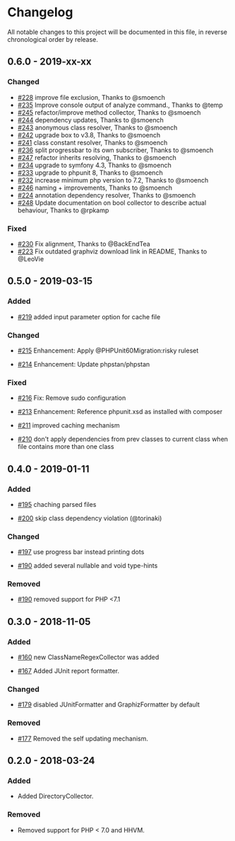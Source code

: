 # Changelog

All notable changes to this project will be documented in this file, in reverse chronological order by release.

## 0.6.0 - 2019-xx-xx

### Changed

- [#228](https://github.com/sensiolabs-de/deptrac/pull/228) improve file exclusion, Thanks to @smoench
- [#235](https://github.com/sensiolabs-de/deptrac/pull/235) Improve console output of analyze command., Thanks to @temp
- [#245](https://github.com/sensiolabs-de/deptrac/pull/245) refactor/improve method collector, Thanks to @smoench
- [#244](https://github.com/sensiolabs-de/deptrac/pull/244) dependency updates, Thanks to @smoench
- [#243](https://github.com/sensiolabs-de/deptrac/pull/243) anonymous class resolver, Thanks to @smoench
- [#242](https://github.com/sensiolabs-de/deptrac/pull/242) upgrade box to v3.8, Thanks to @smoench
- [#241](https://github.com/sensiolabs-de/deptrac/pull/241) class constant resolver, Thanks to @smoench
- [#236](https://github.com/sensiolabs-de/deptrac/pull/236) split progressbar to its own subscriber, Thanks to @smoench
- [#247](https://github.com/sensiolabs-de/deptrac/pull/247) refactor inherits resolving, Thanks to @smoench
- [#234](https://github.com/sensiolabs-de/deptrac/pull/234) upgrade to symfony 4.3, Thanks to @smoench
- [#233](https://github.com/sensiolabs-de/deptrac/pull/233) upgrade to phpunit 8, Thanks to @smoench
- [#232](https://github.com/sensiolabs-de/deptrac/pull/232) increase minimum php version to 7.2, Thanks to @smoench
- [#246](https://github.com/sensiolabs-de/deptrac/pull/246) naming + improvements, Thanks to @smoench
- [#224](https://github.com/sensiolabs-de/deptrac/pull/224) annotation dependency resolver, Thanks to @smoench
- [#248](https://github.com/sensiolabs-de/deptrac/pull/248) Update documentation on bool collector to describe actual behaviour, Thanks to @rpkamp

### Fixed

- [#230](https://github.com/sensiolabs-de/deptrac/pull/230) Fix alignment, Thanks to @BackEndTea
- [#223](https://github.com/sensiolabs-de/deptrac/pull/223) Fix outdated graphviz download link in README, Thanks to @LeoVie

## 0.5.0 - 2019-03-15

### Added

- [#219](https://github.com/sensiolabs-de/deptrac/pull/219) added input parameter option for cache file

### Changed

- [#215](https://github.com/sensiolabs-de/deptrac/pull/215) Enhancement: Apply @PHPUnit60Migration:risky ruleset

- [#214](https://github.com/sensiolabs-de/deptrac/pull/214) Enhancement: Update phpstan/phpstan

### Fixed

- [#216](https://github.com/sensiolabs-de/deptrac/pull/216) Fix: Remove sudo configuration

- [#213](https://github.com/sensiolabs-de/deptrac/pull/213) Enhancement: Reference phpunit.xsd as installed with composer

- [#211](https://github.com/sensiolabs-de/deptrac/pull/211) improved caching mechanism

- [#210](https://github.com/sensiolabs-de/deptrac/pull/210) don't apply dependencies from prev classes to current class when file contains more than one class

## 0.4.0 - 2019-01-11

### Added

- [#195](https://github.com/sensiolabs-de/deptrac/pull/195) chaching parsed files

- [#200](https://github.com/sensiolabs-de/deptrac/pull/200) skip class dependency violation (@torinaki)

### Changed

- [#197](https://github.com/sensiolabs-de/deptrac/pull/197) use progress bar instead printing dots

- [#190](https://github.com/sensiolabs-de/deptrac/pull/190) added several nullable and void type-hints

### Removed

- [#190](https://github.com/sensiolabs-de/deptrac/pull/190) removed support for PHP <7.1

## 0.3.0 - 2018-11-05

### Added

- [#160](https://github.com/sensiolabs-de/deptrac/pull/160) new ClassNameRegexCollector was added

- [#167](https://github.com/sensiolabs-de/deptrac/pull/167) Added JUnit report formatter.

### Changed

- [#179](https://github.com/sensiolabs-de/deptrac/pull/179) disabled JUnitFormatter and GraphizFormatter by default

### Removed

- [#177](https://github.com/sensiolabs-de/deptrac/pull/177) Removed the self updating mechanism.

## 0.2.0 - 2018-03-24

### Added

- Added DirectoryCollector.

### Removed

- Removed support for PHP < 7.0 and HHVM.
